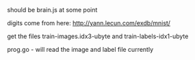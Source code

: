 
should be brain.js at some point

digits come from here: http://yann.lecun.com/exdb/mnist/

get the files train-images.idx3-ubyte and train-labels-idx1-ubyte

prog.go - will read the image and label file currently